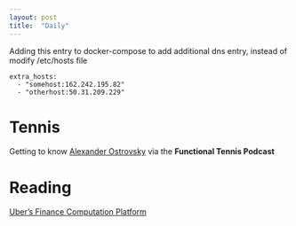 ```yaml
---
layout: post
title:  "Daily"
---
```


Adding this entry to docker-compose to add additional dns entry, instead of modify /etc/hosts file
```
extra_hosts:
  - "somehost:162.242.195.82"
  - "otherhost:50.31.209.229"
```

# Tennis
Getting to know [Alexander Ostrovsky](https://www.instagram.com/p/CRmOryrga23/) via the **Functional Tennis Podcast**

# Reading
[Uber’s Finance Computation Platform](https://eng.uber.com/ubers-finance-computation-platform/)
